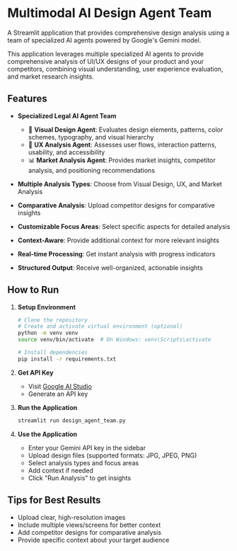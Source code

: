 # Multimodal AI Design Agent Team

A Streamlit application that provides comprehensive design analysis using a team of specialized AI agents powered by Google's Gemini model.

This application leverages multiple specialized AI agents to provide comprehensive analysis of UI/UX designs of your product and your competitors, combining visual understanding, user experience evaluation, and market research insights.

## Features

- **Specialized Legal AI Agent Team**

  - 🎨 **Visual Design Agent**: Evaluates design elements, patterns, color schemes, typography, and visual hierarchy
  - 🔄 **UX Analysis Agent**: Assesses user flows, interaction patterns, usability, and accessibility
  - 📊 **Market Analysis Agent**: Provides market insights, competitor analysis, and positioning recommendations

- **Multiple Analysis Types**: Choose from Visual Design, UX, and Market Analysis
- **Comparative Analysis**: Upload competitor designs for comparative insights
- **Customizable Focus Areas**: Select specific aspects for detailed analysis
- **Context-Aware**: Provide additional context for more relevant insights
- **Real-time Processing**: Get instant analysis with progress indicators
- **Structured Output**: Receive well-organized, actionable insights

## How to Run

1. **Setup Environment**

   ```bash
   # Clone the repository
   # Create and activate virtual environment (optional)
   python -m venv venv
   source venv/bin/activate  # On Windows: venv\Scripts\activate

   # Install dependencies
   pip install -r requirements.txt
   ```

2. **Get API Key**

   - Visit [Google AI Studio](https://aistudio.google.com/apikey)
   - Generate an API key

3. **Run the Application**

   ```bash
   streamlit run design_agent_team.py
   ```

4. **Use the Application**
   - Enter your Gemini API key in the sidebar
   - Upload design files (supported formats: JPG, JPEG, PNG)
   - Select analysis types and focus areas
   - Add context if needed
   - Click "Run Analysis" to get insights

## Tips for Best Results

- Upload clear, high-resolution images
- Include multiple views/screens for better context
- Add competitor designs for comparative analysis
- Provide specific context about your target audience
